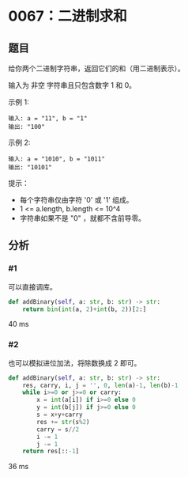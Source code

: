# 0067：二进制求和


## 题目

给你两个二进制字符串，返回它们的和（用二进制表示）。

输入为 非空 字符串且只包含数字 1 和 0。


示例 1:

	输入: a = "11", b = "1"
	输出: "100"
	
示例 2:

	输入: a = "1010", b = "1011"
	输出: "10101"

提示：
- 每个字符串仅由字符 '0' 或 '1' 组成。
- 1 <= a.length, b.length <= 10^4
- 字符串如果不是 "0" ，就都不含前导零。

## 分析

### #1

可以直接调库。

```python
def addBinary(self, a: str, b: str) -> str:
	return bin(int(a, 2)+int(b, 2))[2:]
```
40 ms

### #2

也可以模拟进位加法，将除数换成 2 即可。

```python
def addBinary(self, a: str, b: str) -> str:
	res, carry, i, j = '', 0, len(a)-1, len(b)-1
	while i>=0 or j>=0 or carry:
		x = int(a[i]) if i>=0 else 0
		y = int(b[j]) if j>=0 else 0
		s = x+y+carry
		res += str(s%2)
		carry = s//2
		i -= 1
		j -= 1
	return res[::-1]
```
36 ms
